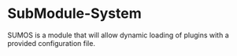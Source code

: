 # SubModule-System
SUMOS is a module that will allow dynamic loading of plugins with a provided configuration file.
